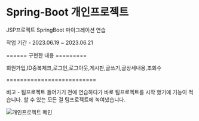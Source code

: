 # Spring-Boot 개인프로젝트
JSP프로젝트 SpringBoot 마이그레이션 연습

작업 기간 - 2023.06.19 ~ 2023.06.21

====== 구현한 내용 =========

회원가입,ID중복체크,로그인,로그아웃,게시판,글쓰기,글상세내용,조회수

==========================

비고 - 팀프로젝트 들어가기 전에 연습하다가 바로 팀프로젝트를 시작 했기에 기능이 적습니다.
       할 수 있는 모든 걸 팀프로젝트에 녹여냈습니다.

![개인프로젝트 메인](https://github.com/rlagjsdudHY/Spring-Boot/assets/131653393/c5f4f49c-a6f6-4321-8494-8fc3c97beb29)
